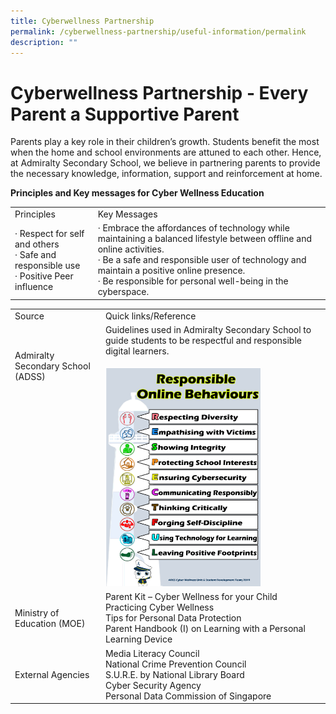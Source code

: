 ```yaml
---
title: Cyberwellness Partnership
permalink: /cyberwellness-partnership/useful-information/permalink
description: ""
---
```

Cyberwellness Partnership - Every Parent a Supportive Parent
============================================================

Parents play a key role in their children’s growth. Students benefit the most when the home and school environments are attuned to each other. Hence, at Admiralty Secondary School, we believe in partnering parents to provide the necessary knowledge, information, support and reinforcement at home.

**Principles and Key messages for Cyber Wellness Education**

|  |  |  |
|---|---|---|
| Principles | Key Messages |  |
| ·       Respect for self and others<br>·       Safe and responsible use<br>·       Positive Peer influence | ·       Embrace the affordances of technology while maintaining a balanced lifestyle between offline and online activities.<br>·       Be a safe and responsible user of technology and maintain a positive online presence.<br>·       Be responsible for personal well-being in the cyberspace. |  |

|  |  |  |
|---|---|---|
| Source | Quick links/Reference |  |
| Admiralty Secondary School (ADSS)<br> <br> <br> <br> <br> <br> <br> <br> <br> <br> <br> <br> <br> <br> <br> <br> <br> <br>  | Guidelines used in Admiralty Secondary School to guide students to be respectful and responsible digital learners. <br><br> <img src="/images/cyberwellness.png" style="width:75%"><br>  |  |
| Ministry of Education (MOE) |  Parent Kit – Cyber Wellness for your Child<br>Practicing Cyber Wellness<br> Tips for Personal Data Protection<br>Parent Handbook (I) on Learning with a Personal Learning Device |  |
| External Agencies |      Media Literacy Council<br>   National Crime Prevention Council<br>     S.U.R.E. by National Library Board<br>   Cyber Security Agency<br>     Personal Data Commission of Singapore |  |